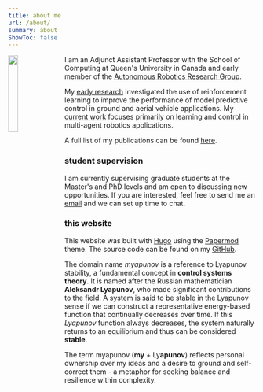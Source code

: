 ```yaml
---
title: about me
url: /about/
summary: about
ShowToc: false
---
```


<p float="right">
  <img src="/img/me2.JPEG" width="20%" style="float: left; margin: 0 1em 0 0;"/>
</p>

I am an Adjunct Assistant Professor with the School of Computing at Queen's University in Canada and early member of the [Autonomous Robotics Research Group](https://labs.cs.queensu.ca/quarrg/).

 My [early research](http://hdl.handle.net/1974/24245) investigated the use of reinforcement learning to improve the performance of model predictive control in ground and aerial vehicle applications. My [current work](https://doi.org/10.1016/j.automatica.2025.112221) focuses primarily on learning and control in multi-agent robotics applications. 

A full list of my publications can be found [here](https://scholar.google.com/citations?user=RGlv4ZUAAAAJ&hl=en).

### student supervision 

I am currently supervising graduate students at the Master's and PhD levels and am open to discussing new opportunities. If you are interested, feel free to send me an <a href="mailto:p.jardine@queensu.ca">email</a> and we can set up time to chat.

### this website

This website was built with [Hugo](https://gohugo.io/) using the [Papermod](https://github.com/adityatelange/hugo-PaperMod) theme. The source code can be found on my [GitHub](https://github.com/adityatelange/hugo-PaperMod).

The domain name *myapunov* is a reference to Lyapunov stability, a fundamental concept in **control systems theory**. It is named after the Russian mathematician **Aleksandr Lyapunov**, who made significant contributions to the field. A system is said to be stable in the Lyapunov sense if we can construct a representative energy-based function that continually decreases over time. If this *Lyapunov* function always decreases, the system naturally returns to an equilibrium and thus can be considered **stable**.

The term myapunov (**my** + Ly**apunov**) reflects personal ownership over my ideas and a desire to ground and self-correct them - a metaphor for seeking balance and resilience within complexity.
